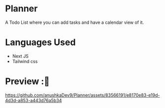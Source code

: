# Planner
A Todo List where you can add tasks and have a calendar view of it. 
# Languages Used 
 - Next JS
 - Tailwind css
# Preview :🎥
https://github.com/anushkaDev9/Planner/assets/83566191/e8170e83-e19d-4d3d-a853-a443d76a5b34

